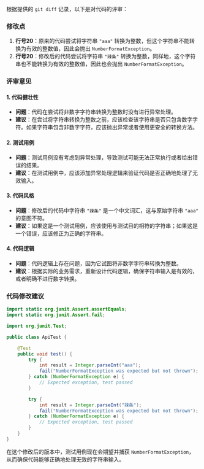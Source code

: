 根据提供的 `git diff` 记录，以下是对代码的评审：

### 修改点
1. **行号20**：原来的代码尝试将字符串 `"aaa"` 转换为整数，但这个字符串不能转换为有效的整数值，因此会抛出 `NumberFormatException`。
2. **行号20**：修改后的代码尝试将字符串 `"辣条"` 转换为整数，同样地，这个字符串也不能转换为有效的整数值，因此也会抛出 `NumberFormatException`。

### 评审意见

#### 1. 代码健壮性
- **问题**：代码在尝试将非数字字符串转换为整数时没有进行异常处理。
- **建议**：在尝试将字符串转换为整数之前，应该检查该字符串是否只包含数字字符。如果字符串包含非数字字符，应该抛出异常或者使用更安全的转换方法。

#### 2. 测试用例
- **问题**：测试用例没有考虑到异常处理，导致测试可能无法正常执行或者给出错误的结果。
- **建议**：在测试用例中，应该添加异常处理逻辑来验证代码是否正确地处理了无效输入。

#### 3. 代码风格
- **问题**：修改后的代码中字符串 `"辣条"` 是一个中文词汇，这与原始字符串 `"aaa"` 的意图不符。
- **建议**：如果这是一个测试用例，应该使用与测试目的相符的字符串；如果这是一个错误，应该修正为正确的字符串。

#### 4. 代码逻辑
- **问题**：代码逻辑上存在问题，因为它试图将非数字字符串转换为整数。
- **建议**：根据实际的业务需求，重新设计代码逻辑，确保字符串输入是有效的，或者明确不进行数字转换。

### 代码修改建议
```java
import static org.junit.Assert.assertEquals;
import static org.junit.Assert.fail;

import org.junit.Test;

public class ApiTest {

    @Test
    public void test() {
        try {
            int result = Integer.parseInt("aaa");
            fail("NumberFormatException was expected but not thrown");
        } catch (NumberFormatException e) {
            // Expected exception, test passed
        }

        try {
            int result = Integer.parseInt("辣条");
            fail("NumberFormatException was expected but not thrown");
        } catch (NumberFormatException e) {
            // Expected exception, test passed
        }
    }
}
```
在这个修改后的版本中，测试用例现在会期望并捕获 `NumberFormatException`，从而确保代码能够正确地处理无效的字符串输入。